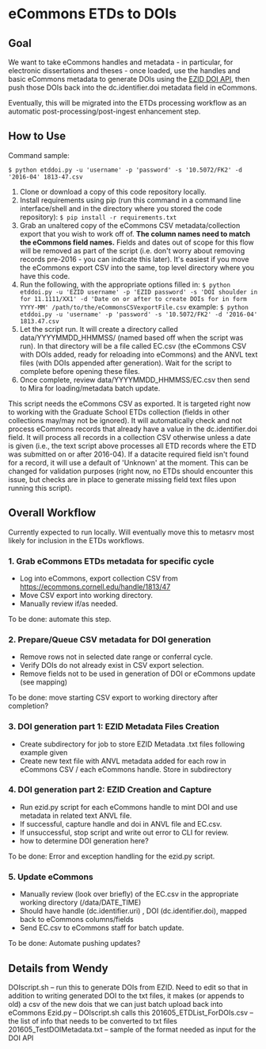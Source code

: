 # eCommons ETDs to DOIs

## Goal

We want to take eCommons handles and metadata - in particular, for electronic dissertations and theses - once loaded, use the handles and basic eCommons metadata to generate DOIs using the [EZID DOI API](http://ezid.cdlib.org/doc/apidoc.html#python-example), then push those DOIs back into the dc.identifier.doi metadata field in eCommons.

Eventually, this will be migrated into the ETDs processing workflow as an automatic post-processing/post-ingest enhancement step.

## How to Use

Command sample:

```$ python etddoi.py -u 'username' -p 'password' -s '10.5072/FK2' -d '2016-04' 1813-47.csv ```

1. Clone or download a copy of this code repository locally.
2. Install requirements using pip (run this command in a command line interface/shell and in the directory where you stored the code repository):
```$ pip install -r requirements.txt```
3. Grab an unaltered copy of the eCommons CSV metadata/collection export that you wish to work off of. **The column names need to match the eCommons field names.** Fields and dates out of scope for this flow will be removed as part of the script (i.e. don't worry about removing records pre-2016 - you can indicate this later). It's easiest if you move the eCommons export CSV into the same, top level directory where you have this code.
4. Run the following, with the appropriate options filled in:
```$ python etddoi.py -u 'EZID username' -p 'EZID password' -s 'DOI shoulder in for 11.1111/XX1' -d 'Date on or after to create DOIs for in form YYYY-MM' /path/to/the/eCommonsCSVexportFile.csv```
example: ```$ python etddoi.py -u 'username' -p 'password' -s '10.5072/FK2' -d '2016-04' 1813.47.csv```
5. Let the script run. It will create a directory called data/YYYYMMDD_HHMMSS/ (named based off when the script was run). In that directory will be a file called EC.csv (the eCommons CSV with DOIs added, ready for reloading into eCommons) and the ANVL text files (with DOIs appended after generation). Wait for the script to complete before opening these files.
6. Once complete, review data/YYYYMMDD_HHMMSS/EC.csv then send to Mira for loading/metadata batch update.

This script needs the eCommons CSV as exported. It is targeted right now to working with the Graduate School ETDs collection (fields in other collections may/may not be ignored). It will automatically check and not process eCommons records that already have a value in the dc.identifier.doi field. It will process all records in a collection CSV otherwise unless a date is given (i.e., the text script above processes all ETD records where the ETD was submitted on or after 2016-04). If a datacite required field isn't found for a record, it will use a default of 'Unknown' at the moment. This can be changed for validation purposes (right now, no ETDs should encounter this issue, but checks are in place to generate missing field text files upon running this script).

## Overall Workflow

Currently expected to run locally. Will eventually move this to metasrv most likely for inclusion in the ETDs workflows.

### 1. Grab eCommons ETDs metadata for specific cycle

- Log into eCommons, export collection CSV from https://ecommons.cornell.edu/handle/1813/47
- Move CSV export into working directory.
- Manually review if/as needed.

To be done: automate this step.

### 2. Prepare/Queue CSV metadata for DOI generation

- Remove rows not in selected date range or conferral cycle.
- Verify DOIs do not already exist in CSV export selection.
- Remove fields not to be used in generation of DOI or eCommons update (see mapping)

To be done: move starting CSV export to working directory after completion?

### 3. DOI generation part 1: EZID Metadata Files Creation

- Create subdirectory for job to store EZID Metadata .txt files following example given
- Create new text file with ANVL metadata added for each row in eCommons CSV / each eCommons handle. Store in subdirectory

### 4. DOI generation part 2: EZID Creation and Capture

- Run ezid.py script for each eCommons handle to mint DOI and use metadata in related text ANVL file.
- If successful, capture handle and doi in ANVL file and EC.csv.
- If unsuccessful, stop script and write out error to CLI for review.
- how to determine DOI generation here?

To be done: Error and exception handling for the ezid.py script.

### 5. Update eCommons

- Manually review (look over briefly) of the EC.csv in the appropriate working directory (/data/DATE_TIME)
- Should have handle (dc.identifier.uri) , DOI (dc.identifier.doi), mapped back to eCommons columns/fields
- Send EC.csv to eCommons staff for batch update.

To be done: Automate pushing updates?

## Details from Wendy
DOIscript.sh – run this to generate DOIs from EZID. Need to edit so that in addition to writing generated DOI to the txt files, it makes (or appends to old) a csv of the new dois that we can just batch upload back into eCommons
Ezid.py – DOIscript.sh calls this
201605_ETDList_ForDOIs.csv – the list of info that needs to be converted to txt files
201605_TestDOIMetadata.txt – sample of the format needed as input for the DOI API
